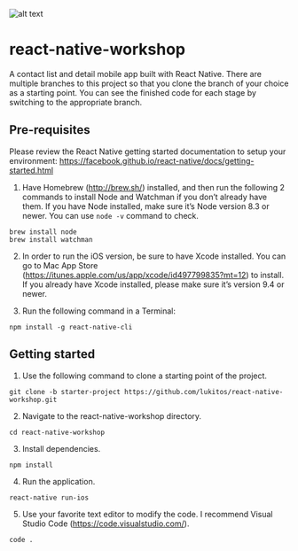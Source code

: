 ![alt text](https://user-images.githubusercontent.com/26825364/45324894-54159f80-b504-11e8-84b6-8d168d6d1cc7.png)

# react-native-workshop
A contact list and detail mobile app built with React Native. There are multiple branches to this project so that you clone the branch of your choice as a starting point. You can see the finished code for each stage by switching to the appropriate branch.

## Pre-requisites

Please review the React Native getting started documentation to setup your environment: 
https://facebook.github.io/react-native/docs/getting-started.html

1. Have Homebrew (http://brew.sh/) installed, and then run the following 2 commands to install Node and Watchman if you don’t already have them. If you have Node installed, make sure it’s Node version 8.3 or newer. You can use `node -v` command to check.

```
brew install node
brew install watchman
```

2. In order to run the iOS version, be sure to have Xcode installed. You can go to Mac App Store (https://itunes.apple.com/us/app/xcode/id497799835?mt=12) to install. If you already have Xcode installed, please make sure it’s version 9.4 or newer.

3. Run the following command in a Terminal:

`npm install -g react-native-cli`

## Getting started

1. Use the following command to clone a starting point of the project.

`git clone -b starter-project https://github.com/lukitos/react-native-workshop.git`

2. Navigate to the react-native-workshop directory.

`cd react-native-workshop`

3. Install dependencies.

`npm install`

4. Run the application.

`react-native run-ios`

5. Use your favorite text editor to modify the code. I recommend Visual Studio Code (https://code.visualstudio.com/).

`code .`
